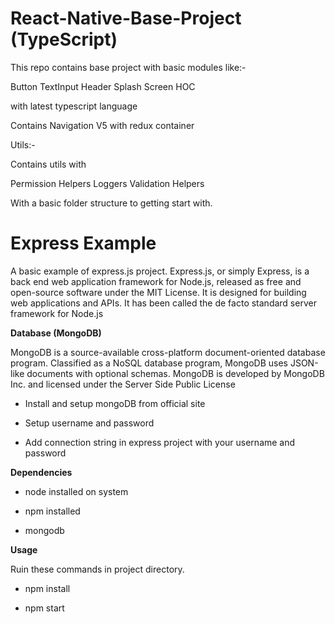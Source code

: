 # React-Native-Base-Project (TypeScript)

This repo contains base project with basic modules like:-

Button
TextInput
Header
Splash Screen
HOC

with latest typescript language

Contains Navigation V5 with redux container

Utils:-

Contains utils with 

Permission Helpers
Loggers
Validation Helpers

With a basic folder structure to getting start with.




# Express Example
A basic example of express.js project. Express.js, or simply Express, is a back end web application framework for Node.js, released as free and open-source software under the MIT License. It is designed for building web applications and APIs. It has been called the de facto standard server framework for Node.js


**Database (MongoDB)**

MongoDB is a source-available cross-platform document-oriented database program. Classified as a NoSQL database program, MongoDB uses JSON-like documents with optional schemas. MongoDB is developed by MongoDB Inc. and licensed under the Server Side Public License

 * Install and setup mongoDB from official site
 
 * Setup username and password
 
 * Add connection string in express project with your username and password

**Dependencies**

 * node installed on system
 
 * npm installed
 
 * mongodb


**Usage**

Ruin these commands in project directory.

 * npm install

 * npm start
